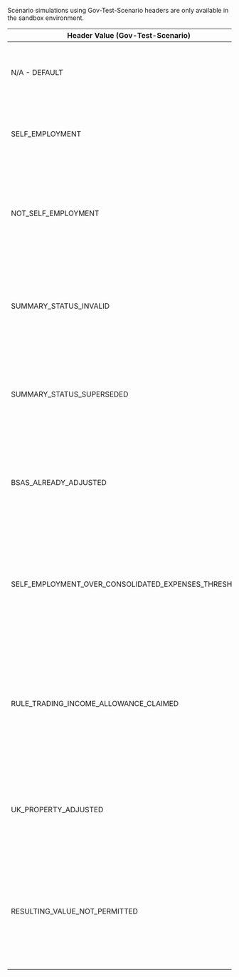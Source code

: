 <p>Scenario simulations using Gov-Test-Scenario headers are only available in the sandbox environment.</p>
<table>
    <thead>
        <tr>
            <th>Header Value (Gov-Test-Scenario)</th>
            <th>Scenario</th>
        </tr>
    </thead>
    <tbody>
         <tr>
            <td><p>N/A - DEFAULT</p></td>
            <td><p>Simulates the scenario where no data could be found</p></td>
        </tr>
        <tr>
            <td><p>SELF_EMPLOYMENT</p></td>
            <td><p>Simulates a successful response for a self-employment</p></td>
        </tr>
        <tr>
            <td><p>NOT_SELF_EMPLOYMENT</p></td>
            <td><p>Simulates the error response where the BSAS ID is for an incorrect type of business</p></td>
        </tr>
        <tr>
            <td><p>SUMMARY_STATUS_INVALID</p></td>
            <td><p>Simulates the error response where the summary is invalid and cannot be adjusted</p></td>
        </tr>
        <tr>
            <td><p>SUMMARY_STATUS_SUPERSEDED</p></td>
            <td><p>Simulates the error response where the summary is superseded and cannot be adjusted</p></td>
        </tr>
        <tr>
            <td><p>BSAS_ALREADY_ADJUSTED</p></td>
            <td><p>Simulates the error response where the summary has already been adjusted</p></td>
        </tr>
        <tr>
            <td><p>SELF_EMPLOYMENT_OVER_CONSOLIDATED_EXPENSES_THRESHOLD</p></td>
            <td><p>Simulates the error response where the cumulative turnover amount exceeds the consolidated expenses threshold</p></td>
        </tr>
        <tr>
            <td><p>RULE_TRADING_INCOME_ALLOWANCE_CLAIMED</p></td>
            <td><p>Simulates the error response where a claim for trading income allowance was made - cannot also have expenses</p></td>
        </tr>
        <tr>
            <td><p>UK_PROPERTY_ADJUSTED</p></td>
            <td><p>Simulates the error response that may occur if a UK property BSAS ID is used</p></td>
        </tr>
        <tr>
            <td><p>RESULTING_VALUE_NOT_PERMITTED</p></td>
            <td><p>Simulates the error response that may occur if one or more adjustments submitted would result in a negative value</p></td>
        </tr>
    </tbody>
</table>

